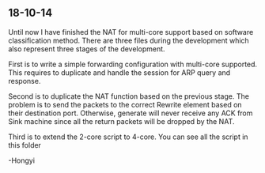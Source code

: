 ## 18-10-14

Until now I have finished the NAT for multi-core support based on software classification method. There are three files during the development which also represent three stages of the development. 

First is to write a simple forwarding configuration with multi-core supported. This requires to duplicate and handle the session for ARP query and response.

Second is to duplicate the NAT function based on the previous stage. The problem is to send the packets to the correct Rewrite element based on their destination port. Otherwise, generate will never receive any ACK from Sink machine since all the return packets will be dropped by the NAT.

Third is to extend the 2-core script to 4-core. You can see all the script in this folder

\-Hongyi
